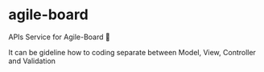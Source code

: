 # agile-board
APIs Service for Agile-Board :rocket:

It can be gideline how to coding separate between Model, View, Controller and Validation 
